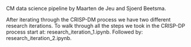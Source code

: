 CM data science pipeline by Maarten de Jeu and Sjoerd Beetsma.

After iterating through the CRISP-DM process we have two different research iterations.
To walk through all the steps we took in the CRISP-DP process start at:
research_iteration_1.ipynb.
Followed by:
research_iteration_2.ipynb.